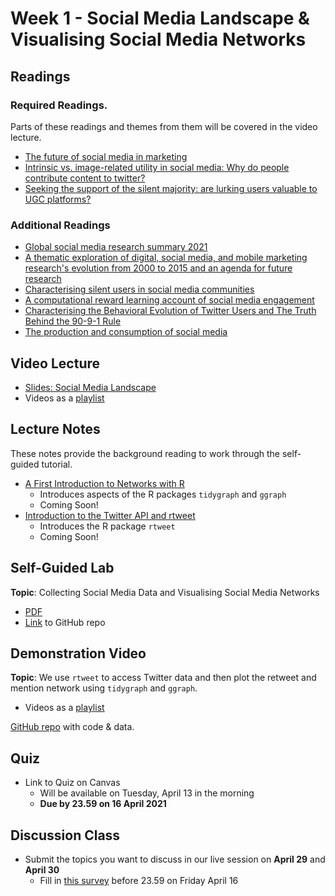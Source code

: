 # Week 1 - Social Media Landscape & Visualising Social Media Networks

## Readings

### Required Readings.
Parts of these readings and themes from them will be covered in the video lecture.

* [The future of social media in marketing][stephan-2020]
* [Intrinsic vs. image-related utility in social media: Why do people contribute content to twitter?][stephan-toubia]
* [Seeking the support of the silent majority: are lurking users valuable to UGC platforms?][chen-etal]

### Additional Readings

* [Global social media research summary 2021][socialmedia-summary]
* [A thematic exploration of digital, social media, and mobile marketing research's evolution from 2000 to 2015 and an agenda for future research][lambert-stephan]
* [Characterising silent users in social media communities][gong-etal]
* [A computational reward learning account of social media engagement][lindstrom-etal]
* [Characterising the Behavioral Evolution of Twitter Users and The Truth Behind the 90-9-1 Rule][antelmi-etal]
* [The production and consumption of social media][filippas-horton]

## Video Lecture

* [Slides: Social Media Landscape][lecture-slides]
* Videos as a [playlist](https://www.youtube.com/watch?v=O5FwDo-tSgI&list=PL9QkA7C7GRGXIC43pkTWyfQKkgXChs2E_)
<!-- * Watch the videos as a playlist, or individually: -->

## Lecture Notes

These notes provide the background reading to work through the self-guided tutorial.

* [A First Introduction to Networks with R][lecture-networks]
    * Introduces aspects of the R packages `tidygraph` and `ggraph`
    * Coming Soon!
* [Introduction to the Twitter API and rtweet][lecture-rtweet]
    * Introduces the R package `rtweet`
    * Coming Soon!

## Self-Guided Lab

**Topic**: Collecting Social Media Data and Visualising Social Media Networks

* [PDF][lab-01-q]
* [Link][lab-01-gh] to GitHub repo

## Demonstration Video

**Topic**: We use `rtweet` to access Twitter data and then plot the retweet and mention network using `tidygraph` and `ggraph`.

* Videos as a [playlist](https://www.youtube.com/watch?v=ui0C1-h1mxA&list=PL9QkA7C7GRGX6HB6JXFV3VwbQHYkTFHP4)

<!-- Watch the videos as a playlist, or individually:

* TBA -->

[GitHub repo][demo-01] with code & data.

## Quiz

* Link to Quiz on Canvas
    * Will be available on Tuesday, April 13 in the morning
    * **Due by 23.59 on 16 April 2021**

## Discussion Class

* Submit the topics you want to discuss in our live session on **April 29** and **April 30**
    * Fill in [this survey][week01-survey] before 23.59 on Friday April 16

<!--- Links below --->
[stephan-2020]: https://link.springer.com/article/10.1007/s11747-019-00695-1
[lambert-stephan]: https://smad242blog.files.wordpress.com/2016/09/thematic-exploration-of-digital-social-media.pdf
[stephan-toubia]: https://www.researchgate.net/publication/261851427_Intrinsic_vs_Image-Related_Utility_in_Social_Media_Why_Do_People_Contribute_Content_to_Twitter
[gong-etal]: https://ojs.aaai.org/index.php/ICWSM/article/download/14582/14431
[filippas-horton]: https://arxiv.org/abs/2104.00834
[chen-etal]: https://link.springer.com/article/10.1007/s11747-018-00624-8
[lindstrom-etal]: https://www.nature.com/articles/s41467-020-19607-x
[antelmi-etal]: https://dl.acm.org/doi/abs/10.1145/3308560.3316705
[socialmedia-summary]: https://www.smartinsights.com/social-media-marketing/social-media-strategy/new-global-social-media-research/

[lecture-networks]: ../assets/lectures/week-01/intro-networks.html
[lecture-rtweet]: ../assets/lectures/week-01/rtweet.html
[lecture-slides]: ../assets/lectures/week-01/week-01-slides.pdf

[lab-01-q]: ../assets/labs/lab-01_question.pdf
[lab-01-gh]: https://github.com/tisem-digital-marketing/smwa-lab-01

[demo-01]: https://github.com/tisem-digital-marketing/smwa-demo-01
[week01-survey]: https://forms.gle/nLD7uT7fwuKq2Y7Y8